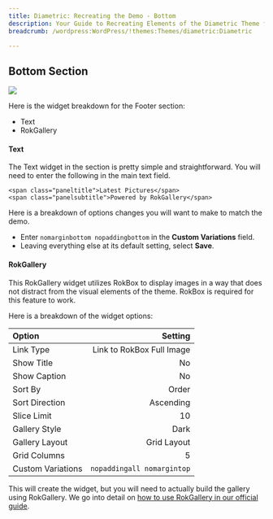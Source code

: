 ```yaml
---
title: Diametric: Recreating the Demo - Bottom
description: Your Guide to Recreating Elements of the Diametric Theme for WordPress
breadcrumb: /wordpress:WordPress/!themes:Themes/diametric:Diametric

---
```


Bottom Section
-----
![][demo1]

Here is the widget breakdown for the Footer section:

* Text
* RokGallery

#### Text
The Text widget in the section is pretty simple and straightforward. You will need to enter the following in the main text field.

~~~
<span class="paneltitle">Latest Pictures</span>
<span class="panelsubtitle">Powered by RokGallery</span>
~~~

Here is a breakdown of options changes you will want to make to match the demo.

* Enter `nomarginbottom nopaddingbottom` in the **Custom Variations** field.
* Leaving everything else at its default setting, select **Save**.

#### RokGallery
This RokGallery widget utilizes RokBox to display images in a way that does not distract from the visual elements of the theme. RokBox is required for this feature to work.

Here is a breakdown of the widget options: 

| Option            |                    Setting |  
| :---------------- | -------------------------: |  
| Link Type         |  Link to RokBox Full Image |  
| Show Title        |                         No |  
| Show Caption      |                         No |  
| Sort By           |                      Order |  
| Sort Direction    |                  Ascending |  
| Slice Limit       |                         10 |  
| Gallery Style     |                       Dark |  
| Gallery Layout    |                Grid Layout |  
| Grid Columns      |                          5 |  
| Custom Variations | `nopaddingall nomargintop` |  

This will create the widget, but you will need to actually build the gallery using RokGallery. We go into detail on [how to use RokGallery in our official guide][rokgallery].

[demo1]: assets/demo_5.jpeg
[rokgallery]: ../../plugins/rokgallery